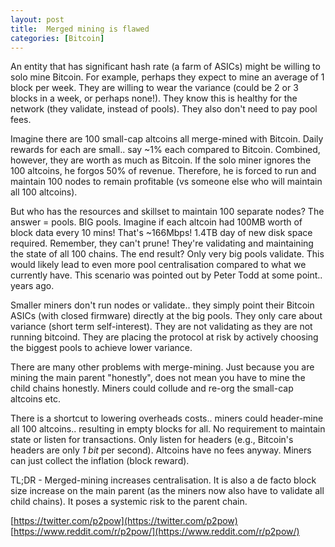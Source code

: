 ```yaml
---
layout: post
title:  Merged mining is flawed
categories: [Bitcoin]
---
```


An entity that has significant hash rate (a farm of ASICs) might be willing to solo mine Bitcoin. For example, perhaps they expect to mine an average of 1 block per week. They are willing to wear the variance (could be 2 or 3 blocks in a week, or perhaps none!). They know this is healthy for the network (they validate, instead of pools). They also don't need to pay pool fees.

Imagine there are 100 small-cap altcoins all merge-mined with Bitcoin. Daily rewards for each are small.. say ~1% each compared to Bitcoin. Combined, however, they are worth as much as Bitcoin. If the solo miner ignores the 100 altcoins, he forgos 50% of revenue. Therefore, he is forced to run and maintain 100 nodes to remain profitable (vs someone else who will maintain all 100 altcoins).

But who has the resources and skillset to maintain 100 separate nodes? The answer = pools. BIG pools. Imagine if each altcoin had 100MB worth of block data every 10 mins! That's ~166Mbps! 1.4TB day of new disk space required. Remember, they can't prune! They're validating and maintaining the state of all 100 chains. The end result? Only very big pools validate. This would likely lead to even more pool centralisation compared to what we currently have. This scenario was pointed out by Peter Todd at some point.. years ago.

Smaller miners don't run nodes or validate.. they simply point their Bitcoin ASICs (with closed firmware) directly at the big pools. They only care about variance (short term self-interest). They are not validating as they are not running bitcoind. They are placing the protocol at risk by actively choosing the biggest pools to achieve lower variance.

There are many other problems with merge-mining. Just because you are mining the main parent "honestly", does not mean you have to mine the child chains honestly. Miners could collude and re-org the small-cap altcoins etc.

There is a shortcut to lowering overheads costs.. miners could header-mine all 100 altcoins.. resulting in empty blocks for all. No requirement to maintain state or listen for transactions. Only listen for headers (e.g., Bitcoin's headers are only *1 bit* per second). Altcoins have no fees anyway. Miners can just collect the inflation (block reward).

TL;DR - Merged-mining increases centralisation. It is also a de facto block size increase on the main parent (as the miners now also have to validate all child chains). It poses a systemic risk to the parent chain.

[https://twitter.com/p2pow](https://twitter.com/p2pow)
[https://www.reddit.com/r/p2pow/](https://www.reddit.com/r/p2pow/)

